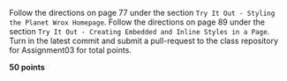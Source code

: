 Follow the directions on page 77 under the section `Try It Out - Styling the Planet Wrox Homepage`. Follow the directions on page 89 under the section `Try It Out - Creating Embedded and Inline Styles in a Page`.  Turn in the latest commit and submit a pull-request to the class repository for Assignment03 for total points.

**50 points**
